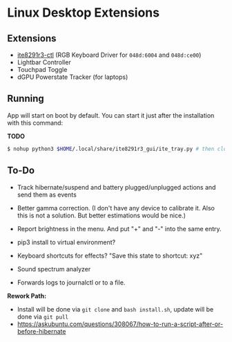 # Linux Desktop Extensions



## Extensions

- [ite8291r3-ctl](https://github.com/pobrn/ite8291r3-ctl) (RGB Keyboard Driver for `048d:6004` and `048d:ce00`)
- Lightbar Controller
- Touchpad Toggle
- dGPU Powerstate Tracker (for laptops)



## Running

App will start on boot by default. You can start it just after the installation with this command:

**TODO**

```bash
$ nohup python3 $HOME/.local/share/ite8291r3_gui/ite_tray.py # then close the terminal
```



## To-Do

- Track hibernate/suspend and battery plugged/unplugged actions and send them as events

- Better gamma correction. (I don't have any device to calibrate it. Also this is not a solution. But better estimations would be nice.)
- Report brightness in the menu. And put "+" and "-" into the same entry.
- pip3 install to virtual environment?
- Keyboard shortcuts for effects? "Save this state to shortcut: xyz"
- Sound spectrum analyzer
- Forwards logs to journalctl or to a file.

**Rework Path:**

- Install will be done via `git clone` and `bash install.sh`, update will be done via `git pull` 
- https://askubuntu.com/questions/308067/how-to-run-a-script-after-or-before-hibernate

